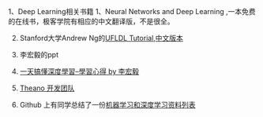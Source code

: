 1、Deep Learning相关书籍
1、Neural Networks and Deep Learning 
,一本免费的在线书，极客学院有相应的中文翻译版，不是很全。

2. Stanford大学Andrew Ng的[UFLDL Tutorial](http://ufldl.stanford.edu/tutorial/),[中文版本](http://deeplearning.stanford.edu/wiki/index.php/UFLDL教程)

3. 李宏毅的ppt

4. [一天搞懂深度學習–學習心得 by 李宏毅](http://v.youku.com/v_show/id_XMTY5NDUzNjIxNg==.html?refer=eco-h5-wbtb&tuid=UMTg3NDEwNTAzNg==)

5. [Theano 开发团队](http://deeplearning.net/tutorial/contents.html)

6. Github 上有同学总结了一份[机器学习和深度学习资料列表](https://github.com/ty4z2008/Qix)